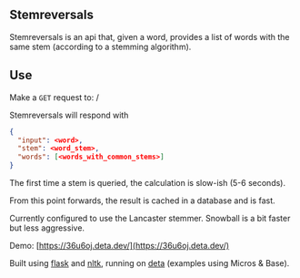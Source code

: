 ## Stemreversals

Stemreversals is an api that, given a word, provides a list of words with the same stem (according to a stemming algorithm).

## Use

Make a `GET` request to: <endpoint>/<word>

Stemreversals will respond with

```json
{
  "input": <word>,
  "stem": <word_stem>,
  "words": [<words_with_common_stems>]
}
```

The first time a stem is queried, the calculation is slow-ish (5-6 seconds). 

From this point forwards, the result is cached in a database and is fast.

Currently configured to use the Lancaster stemmer. Snowball is a bit faster but less aggressive.

Demo: [https://36u6oj.deta.dev/](https://36u6oj.deta.dev/)

Built using [flask](https://flask.palletsprojects.com/en/1.1.x/) and [nltk](https://www.nltk.org/), running on [deta](https://www.deta.sh/) (examples using Micros & Base).
